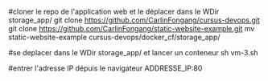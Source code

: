 #cloner le repo de l'application web et le déplacer dans le WDir storage_app/
git clone https://github.com/CarlinFongang/cursus-devops.git
git clone  https://github.com/CarlinFongang/static-website-example.git
mv static-website-example cursus-devops/docker_cf/storage_app/

#se deplacer dans le WDir storage_app/ et lancer un conteneur
sh vm-3.sh

#entrer l'adresse IP dépuis le navigateur
ADDRESSE_IP:80